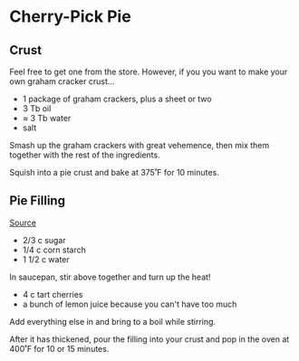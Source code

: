 # Cherry-Pick Pie

## Crust

Feel free to get one from the store.  However, if you you want to make your own graham cracker crust...

- 1 package of graham crackers, plus a sheet or two
- 3 Tb oil
- ≈ 3 Tb water
- salt

Smash up the graham crackers with great vehemence, then mix them together with the rest of the ingredients.

Squish into a pie crust and bake at 375˚F for 10 minutes.

## Pie Filling

[Source](http://www.tasteofhome.com/recipes/homemade-cherry-pie-filling)

- 2/3 c sugar
- 1/4 c corn starch
- 1 1/2 c water

In saucepan, stir above together and turn up the heat!

- 4 c tart cherries
- a bunch of lemon juice because you can't have too much

Add everything else in and bring to a boil while stirring.  

After it has thickened, pour the filling into your crust and pop in the oven at 400˚F for 10 or 15 minutes.
